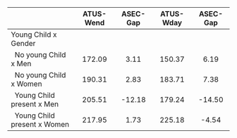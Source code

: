 
|                      |    ATUS-Wend |     ASEC-Gap |    ATUS-Wday |     ASEC-Gap |
| -------------------- | :----------: | :----------: | :----------: | :----------: |
| Young Child x Gender |              |              |              |              |
| &nbsp;&nbsp;No young Child x Men |       172.09 |         3.11 |       150.37 |         6.19 |
| &nbsp;&nbsp;No young Child x Women |       190.31 |         2.83 |       183.71 |         7.38 |
| &nbsp;&nbsp;Young Child present x Men |       205.51 |       -12.18 |       179.24 |       -14.50 |
| &nbsp;&nbsp;Young Child present x Women |       217.95 |         1.73 |       225.18 |        -4.54 |

